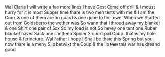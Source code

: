 Wal Claria I will write a fue more lines I heve Gest Come off drill & I moust hurry for it is most Supper time  thare is two men tents with me & I am the Cook & one of them are on guard & one gone to the town. When we Started out from Goldsberro the wether was So wann that I throud away my blanket & one Shirt one pair of Sox So my load is not So hevey one tent one Ruber blanket haver Sack one cantteen Spider 2 quort pail Coup. that is my hole house & ferineture. Wal Father I hope I Shall be thare this Spring but you now thare is a meny Slip betwixt the Coup & the lip ~~that~~ this war has dreand good